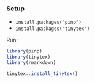 ### Setup

- `install.packages("pinp")` 
- `install.packages("tinytex")`

Run:
```r
library(pinp)
library(tinytex)
library(rmarkdown)

tinytex::install_tinytex()
```

